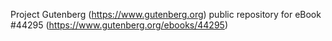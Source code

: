 Project Gutenberg (https://www.gutenberg.org) public repository for eBook #44295 (https://www.gutenberg.org/ebooks/44295)
